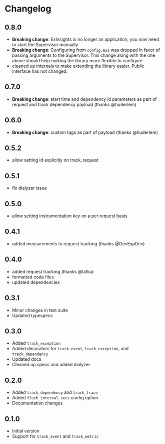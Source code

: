 # Changelog

## 0.8.0
- __Breaking change__: ExInsights is no longer an application, you now need to start the Supervisor manually
- __Breaking change__: Configuring from `config.exs` was dropped in favor of passing arguments to the Supervisor. This change along with the one above should help making the library more flexible to configure
- cleaned up internals to make extending the library easier. Public interface has not changed.

## 0.7.0
- __Breaking change__: start time and dependency id parameters as part of request and track dependency payload (thanks @huderlem)

## 0.6.0
- __Breaking change__: custom tags as part of payload (thanks @huderlem)

## 0.5.2
- allow setting id explicitly on track_request

## 0.5.1
- fix dialyzer issue

## 0.5.0
- allow setting instrumentation key on a per request basis

## 0.4.1
- added measurements to request tracking (thanks @DevExpDev)

## 0.4.0
- added request tracking (thanks @lafka)
- formatted code files
- updated dependencies

## 0.3.1
- Minor changes in test suite
- Updated typespecs

## 0.3.0
- Added `track_exception`
- Added decorators for `track_event`, `track_exception`, and `track_dependency`
- Updated docs
- Cleaned up specs and added dialyzer

## 0.2.0
- Added `track_dependency` and `track_trace`
- Added `flush_interval_secs` config option
- Documentation changes

## 0.1.0
- Initial version
- Support for `track_event` and `track_metric`